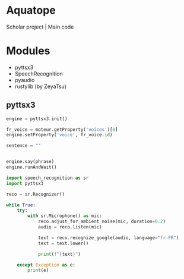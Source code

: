 # Aquatope
Scholar project | Main code

# Modules 
* pyttsx3
* SpeechRecognition
* pyaudio
* rustylib (by ZeyaTsu)


## pyttsx3
```py
engine = pyttsx3.init()

fr_voice = moteur.getProperty('voices')[0]
engine.setProperty('voice', fr_voice.id)

sentence = ""


engine.say(phrase)
engine.runAndWait()
```

```py
import speech_recognition as sr
import pyttsx3

reco = sr.Recognizer()

while True:
    try:
        with sr.Microphone() as mic:
            reco.adjust_for_ambient_noise(mic, duration=0.2)
            audio = reco.listen(mic)

            text = reco.recognize_google(audio, language="fr-FR")
            text = text.lower()

            print(f"{text}")

    except Exception as e:
        print(e)
```
